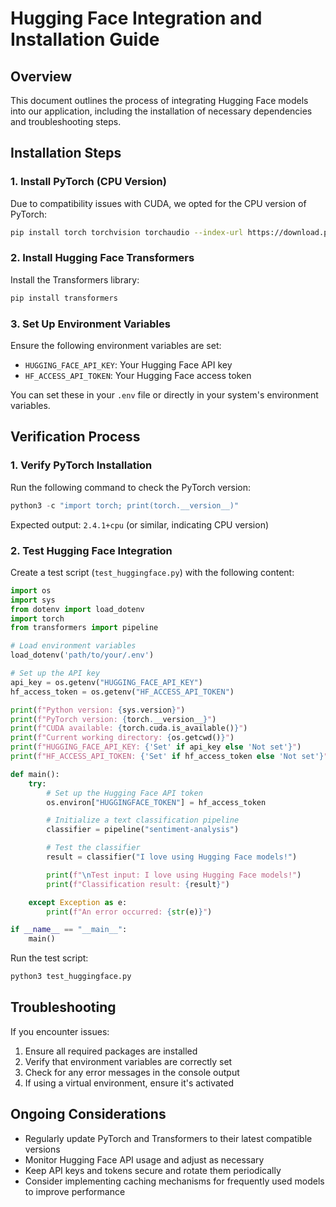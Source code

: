 # Hugging Face Integration and Installation Guide

## Overview
This document outlines the process of integrating Hugging Face models into our application, including the installation of necessary dependencies and troubleshooting steps.

## Installation Steps

### 1. Install PyTorch (CPU Version)

Due to compatibility issues with CUDA, we opted for the CPU version of PyTorch:

```bash
pip install torch torchvision torchaudio --index-url https://download.pytorch.org/whl/cpu
```

### 2. Install Hugging Face Transformers

Install the Transformers library:

```bash
pip install transformers
```

### 3. Set Up Environment Variables

Ensure the following environment variables are set:

- `HUGGING_FACE_API_KEY`: Your Hugging Face API key
- `HF_ACCESS_API_TOKEN`: Your Hugging Face access token

You can set these in your `.env` file or directly in your system's environment variables.

## Verification Process

### 1. Verify PyTorch Installation

Run the following command to check the PyTorch version:

```python
python3 -c "import torch; print(torch.__version__)"
```

Expected output: `2.4.1+cpu` (or similar, indicating CPU version)

### 2. Test Hugging Face Integration

Create a test script (`test_huggingface.py`) with the following content:

```python
import os
import sys
from dotenv import load_dotenv
import torch
from transformers import pipeline

# Load environment variables
load_dotenv('path/to/your/.env')

# Set up the API key
api_key = os.getenv("HUGGING_FACE_API_KEY")
hf_access_token = os.getenv("HF_ACCESS_API_TOKEN")

print(f"Python version: {sys.version}")
print(f"PyTorch version: {torch.__version__}")
print(f"CUDA available: {torch.cuda.is_available()}")
print(f"Current working directory: {os.getcwd()}")
print(f"HUGGING_FACE_API_KEY: {'Set' if api_key else 'Not set'}")
print(f"HF_ACCESS_API_TOKEN: {'Set' if hf_access_token else 'Not set'}")

def main():
    try:
        # Set up the Hugging Face API token
        os.environ["HUGGINGFACE_TOKEN"] = hf_access_token

        # Initialize a text classification pipeline
        classifier = pipeline("sentiment-analysis")

        # Test the classifier
        result = classifier("I love using Hugging Face models!")

        print(f"\nTest input: I love using Hugging Face models!")
        print(f"Classification result: {result}")

    except Exception as e:
        print(f"An error occurred: {str(e)}")

if __name__ == "__main__":
    main()
```

Run the test script:

```bash
python3 test_huggingface.py
```

## Troubleshooting

If you encounter issues:

1. Ensure all required packages are installed
2. Verify that environment variables are correctly set
3. Check for any error messages in the console output
4. If using a virtual environment, ensure it's activated

## Ongoing Considerations

- Regularly update PyTorch and Transformers to their latest compatible versions
- Monitor Hugging Face API usage and adjust as necessary
- Keep API keys and tokens secure and rotate them periodically
- Consider implementing caching mechanisms for frequently used models to improve performance